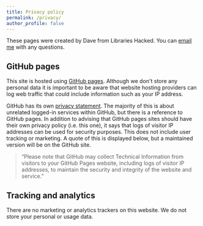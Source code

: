 ```yaml
---
title: Privacy policy
permalink: /privacy/
author_profile: false
---
```


These pages were created by Dave from Libraries Hacked. You can [email me](mailto:info@librarieshacked.org) with any questions.

## GitHub pages

This site is hosted using [GitHub pages](https://pages.github.com/). Although we don't store any personal data it is important to be aware that website hosting providers can log web traffic that could include information such as your IP address.

GitHub has its own [privacy statement](https://help.github.com/en/github/site-policy/github-privacy-statement). The majority of this is about unrelated logged-in services within GitHub, but there is a reference to GitHub pages. In addition to advising that GitHub pages sites should have their own privacy policy (i.e. this one), it says that logs of visitor IP addresses can be used for security purposes. This does not include user tracking or marketing. A quote of this is displayed below, but a maintained version will be on the GitHub site.

> “Please note that GitHub may collect Technical Information from visitors to your GitHub Pages website, including logs of visitor IP addresses, to maintain the security and integrity of the website and service.”

## Tracking and analytics

There are no marketing or analytics trackers on this website. We do not store your personal or usage data.
